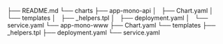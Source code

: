 

├── README.md
└── charts
    ├── app-mono-api
    │   ├── Chart.yaml
    │   └── templates
    │       ├── _helpers.tpl
    │       ├── deployment.yaml
    │       └── service.yaml
    └── app-mono-www
        ├── Chart.yaml
        └── templates
            ├── _helpers.tpl
            ├── deployment.yaml
            └── service.yaml
